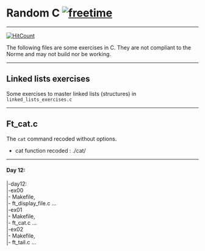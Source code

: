 # Random C [![freetime](https://i.imgur.com/8IcDLkc.png)](i.imgur.com/8IcDLkc.png)

---

[![HitCount](http://hits.dwyl.io/Ant0wan/Random-C.svg)](http://hits.dwyl.io/Ant0wan/Random-C)


The following files are some exercises in C. They are not compliant to the Norme and may not build nor be working.

---

## Linked lists exercises

Some exercises to master linked lists (structures) in `linked_lists_exercises.c`

---

## Ft_cat.c

The `cat` command recoded without options.

- cat function recoded : ./cat/

---

#### Day 12:
 |-day12:<br />
   |-ex00<br />
     |- Makefile,<br />
     |- ft_display_file.c ... <br />
   |-ex01<br />
     |- Makefile,<br />
     |- ft_cat.c ... <br />
   |-ex02<br />
     |- Makefile,<br />
     |- ft_tail.c ... <br />
